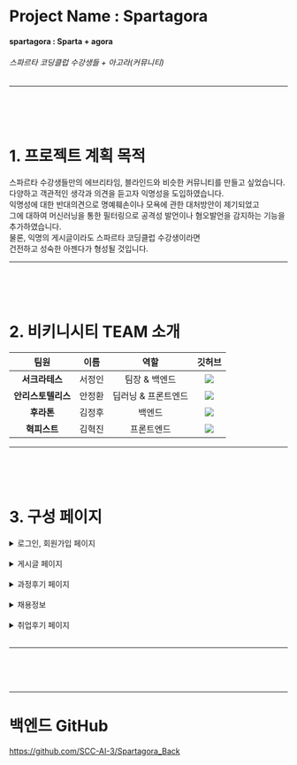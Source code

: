 
# Project Name : Spartagora


#### spartagora : Sparta + agora
######   스파르타 코딩클럽 수강생들 + 아고라(커뮤니티)

---

</br>
</br>
</br>

# 1. 프로젝트 계획 목적

스파르타 수강생들만의 에브리타임, 블라인드와 비슷한 커뮤니티를 만들고 싶었습니다.
</br>다양하고 객관적인 생각과 의견을 듣고자 익명성을 도입하였습니다.
</br>익명성에 대한 반대의견으로 명예훼손이나 모욕에 관한 대처방안이 제기되었고
</br>그에 대하여 머신러닝을 통한 필터링으로 공격성 발언이나 혐오발언을 감지하는 기능을 추가하였습니다.
</br>물론, 익명의 게시글이라도 스파르타 코딩클럽 수강생이라면
</br>건전하고 성숙한 아젠다가 형성될 것입니다.

---

</br>
</br>
</br>

# 2. 비키니시티 TEAM 소개

| 팀원 | 이름 | 역할 | 깃허브 |
|:----------:|:----------:|:----------:|:----------:|
| **서크라테스** | 서정인 | 팀장 & 백엔드 |<a href="https://github.com/Jeong1n"><img src="https://img.shields.io/badge/GitHub-181717?style=for-the-badge&logo=GitHub&logoColor=white"><a>|
| **안리스토텔리스** | 안정환 | 딥러닝 & 프론트엔드 |<a href="https://github.com/fattysphinxx"><img src="https://img.shields.io/badge/GitHub-181717?style=for-the-badge&logo=GitHub&logoColor=white"><a>|
| **후라톤** | 김정후 | 백엔드 |<a href="https://github.com/ajh1531"><img src="https://img.shields.io/badge/GitHub-181717?style=for-the-badge&logo=GitHub&logoColor=white"><a>|
| **혁피스트** | 김혁진 | 프론트엔드 |<a href="https://github.com/5aim"><img src="https://img.shields.io/badge/GitHub-181717?style=for-the-badge&logo=GitHub&logoColor=white"><a>|

---

</br>
</br>
</br>

# 3. 구성 페이지

<details>
<summary>로그인, 회원가입 페이지</summary>
<div markdown="1">
</br>- 로그인 페이지
</br>

![스크린샷 2022-08-03 12 36 31](https://user-images.githubusercontent.com/102138834/182538392-d8d530b7-3f21-45a7-9dec-e22b8e7cb6e9.png)

</br>- 회원가입 페이지
</br>

![스크린샷 2022-08-03 15 43 31](https://user-images.githubusercontent.com/102138834/182541937-784ebff2-3fc7-4b51-abf4-48db3684813f.png)

![스크린샷 2022-08-03 15 43 46](https://user-images.githubusercontent.com/102138834/182541829-158577bd-9eec-4cd7-a831-1ba97619793c.png)


</br>
</div>

</details>
</br>
<details>
<summary>게시글 페이지</summary>
<div markdown="1">
</br>- 게시판 메인화면
  
![스크린샷 2022-08-04 01 49 21](https://user-images.githubusercontent.com/102138834/182665530-533fa39c-98db-4add-a179-d3a9f211e0f5.png)

</br>- 각각 게시판 카테고리 리스트

![스크린샷 2022-08-04 01 50 03](https://user-images.githubusercontent.com/102138834/182665570-564c5b4e-eaf3-429f-88d5-7bdc4f25ee47.png)

</br>- 상세 게시글

![스크린샷 2022-08-04 01 50 19](https://user-images.githubusercontent.com/102138834/182665606-ffc0ed52-76e1-4e58-be39-5803cea67139.png)

</br>- 게시판 글 작성

![스크린샷 2022-08-04 01 50 54](https://user-images.githubusercontent.com/102138834/182665642-e03b0b83-0157-464d-ba61-b5bd1823f63b.png)

</br>
</div>

</details>
</br>
<details>
<summary>과정후기 페이지</summary>
<div markdown="1">
</br>- 과정후기 메인화면

![스크린샷 2022-08-04 01 51 14](https://user-images.githubusercontent.com/102138834/182665699-00f39b39-10f1-4a06-b91b-dbbaf96911d6.png)

</br>- 과정후기 작성 페이지

![스크린샷 2022-08-04 01 51 31](https://user-images.githubusercontent.com/102138834/182665733-6bb05388-9e3b-4ec8-8678-1a4525d4f03d.png)

</br>
</div>
</details>
</br>

<details>
<summary>채용정보</summary>
<div markdown="1">
</br>- 추후 추가예정
</br>
</div>
</details>
</br>

<details>
<summary>취업후기 페이지</summary>
<div markdown="1">
</br>- 취업후기 메인화면

![스크린샷 2022-08-04 01 51 52](https://user-images.githubusercontent.com/102138834/182665813-eb14e2e1-d4ba-445b-bd38-47a58e5132da.png)

</br>- 취업후기 상세 게시글

![스크린샷 2022-08-04 01 52 07](https://user-images.githubusercontent.com/102138834/182665828-209e4937-b0e7-48a2-a264-ec046235319f.png)

</br>
</div>
</details>
</br>

---

</br>
</br>
</br>


---
# 백엔드 GitHub
https://github.com/SCC-AI-3/Spartagora_Back

